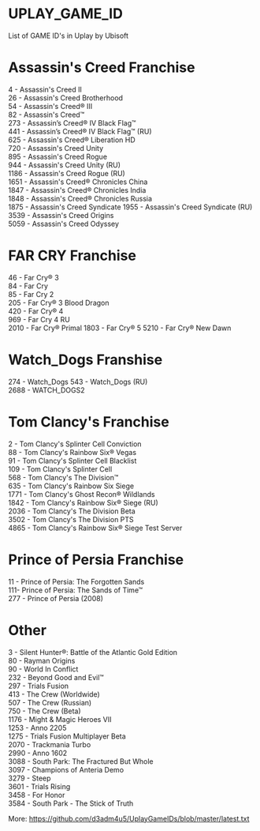 # UPLAY_GAME_ID
List of GAME ID's in Uplay by Ubisoft

# Assassin's Creed Franchise
4 - Assassin's Creed II  
26 - Assassin's Creed Brotherhood  
54 - Assassin's Creed® III  
82 - Assassin's Creed™  
273 - Assassin’s Creed® IV Black Flag™  
441 - Assassin’s Creed® IV Black Flag™ (RU)  
625 - Assassin's Creed® Liberation HD  
720 - Assassin's Creed Unity  
895 - Assassin's Creed Rogue   
944 - Assassin's Creed Unity (RU)  
1186 - Assassin's Creed Rogue (RU)  
1651 - Assassin's Creed® Chronicles China  
1847 - Assassin's Creed® Chronicles India  
1848 - Assassin's Creed® Chronicles Russia  
1875 - Assassin's Creed Syndicate
1955 - Assassin's Creed Syndicate (RU) 
3539 - Assassin's Creed Origins  
5059 - Assassin's Creed Odyssey  

# FAR CRY Franchise
46 - Far Cry® 3  
84 - Far Cry  
85 - Far Cry 2  
205 - Far Cry® 3 Blood Dragon  
420 - Far Cry® 4  
969 - Far Cry 4 RU  
2010 - Far Cry® Primal
1803 - Far Cry® 5
5210 - Far Cry® New Dawn

# Watch_Dogs Franshise
274 - Watch_Dogs
543 - Watch_Dogs (RU)  
2688 - WATCH_DOGS2  

# Tom Clancy's Franchise
2 - Tom Clancy's Splinter Cell Conviction  
88 - Tom Clancy's Rainbow Six® Vegas  
91 - Tom Clancy's Splinter Cell Blacklist  
109 - Tom Clancy's Splinter Cell  
568 - Tom Clancy's The Division™  
635 - Tom Clancy's Rainbow Six Siege  
1771 - Tom Clancy's Ghost Recon® Wildlands  
1842 - Tom Clancy's Rainbow Six® Siege (RU)  
2036 - Tom Clancy's The Division Beta  
3502 - Tom Clancy's The Division PTS  
4865 - Tom Clancy's Rainbow Six® Siege Test Server  

# Prince of Persia Franchise
11 - Prince of Persia: The Forgotten Sands  
111- Prince of Persia: The Sands of Time™  
277 - Prince of Persia (2008)  

# Other
3 - Silent Hunter®: Battle of the Atlantic Gold Edition  
80 - Rayman Origins  
90 - World In Conflict  
232 - Beyond Good and Evil™  
297 - Trials Fusion  
413 - The Crew (Worldwide)  
507 - The Crew (Russian)  
750 - The Crew (Beta)  
1176 - Might & Magic Heroes VII  
1253 - Anno 2205  
1275 - Trials Fusion Multiplayer Beta  
2070 - Trackmania Turbo  
2990 - Anno 1602  
3088 - South Park: The Fractured But Whole  
3097 - Champions of Anteria Demo  
3279 - Steep  
3601 - Trials Rising  
3458 - For Honor  
3584 - South Park - The Stick of Truth  

More: https://github.com/d3adm4u5/UplayGameIDs/blob/master/latest.txt
